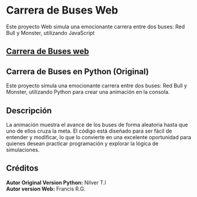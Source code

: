# Carrera de Buses Web
Este proyecto Web simula una emocionante carrera entre dos buses: Red Bull y Monster, utilizando JavaScript
## [Carrera de Buses web](https://nahuelfran.github.io/Carrera-Buses/index.html)


## Carrera de Buses en Python (Original)

Este proyecto simula una emocionante carrera entre dos buses: Red Bull y Monster, utilizando Python para crear una animación en la consola.

## Descripción
La animación muestra el avance de los buses de forma aleatoria hasta que uno de ellos cruza la meta. El código está diseñado para ser fácil de entender y modificar, lo que lo convierte en una excelente oportunidad para quienes desean practicar programación y explorar la lógica de simulaciones.



## Créditos
**Autor Original Version Python:** Nilver T.I  
**Autor version Web:** Francis R.G.
